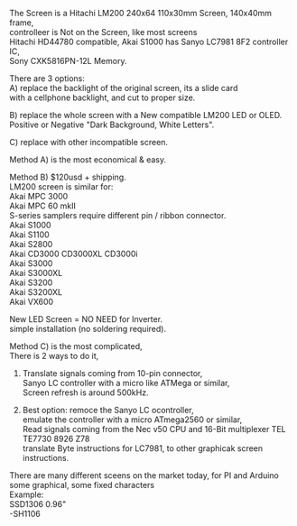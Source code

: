 The Screen is a Hitachi LM200 240x64 110x30mm Screen, 140x40mm frame, </br>
controlleer is Not on the Screen, like most screens </br>
Hitachi HD44780 compatible, 
Akai S1000 has Sanyo LC7981 8F2 controller IC, </br>
Sony CXK5816PN-12L Memory.</br>

There are 3 options: </br>
A) replace the backlight of the original screen, its a slide card </br>
with a cellphone backlight, and cut to proper size. </br>

B) replace the whole screen with a New compatible LM200 LED or OLED. </br>
Positive or Negative "Dark Background, White Letters". </br>

C) replace with other incompatible screen. </br>

Method A) is the most economical & easy. </br>

Method B) $120usd + shipping. </br>
LM200 screen is similar for: </br>
Akai MPC 3000 </br>
Akai MPC 60 mkII </br>
S-series samplers require different pin / ribbon connector.  </br>
Akai S1000 </br>
Akai S1100 </br>
Akai S2800 </br>
Akai CD3000 CD3000XL CD3000i </br>
Akai S3000 </br>
Akai S3000XL </br>
Akai S3200 </br>
Akai S3200XL </br>
Akai VX600 </br>

New LED Screen = NO NEED for Inverter. </br>
simple installation (no soldering required). </br>

Method C) is the most complicated, </br>
There is 2 ways to do it, </br>
1. Translate signals coming from 10-pin connector,</br>
Sanyo LC controller with a micro like ATMega or similar, </br>
Screen refresh is around 500kHz. </br>

2. Best option: remoce the Sanyo LC ocontroller, </br>
emulate the controller with a micro ATmega2560 or similar, </br>
Read signals coming from the Nec v50 CPU and 16-Bit multiplexer TEL TE7730 8926 Z78 </br>
translate Byte instructions for LC7981, to other graphicak screen instructions. </br>

There are many different sceens on the market today, for PI and Arduino </br>
some graphical, some fixed characters </br>
Example: </br>
SSD1306 0.96" </br>
-SH1106 
